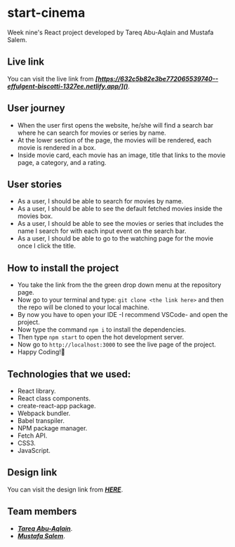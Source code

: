 # start-cinema

Week nine's React project developed by Tareq Abu-Aqlain and Mustafa Salem.

## Live link

You can visit the live link from ***[https://632c5b82e3be772065539740--effulgent-biscotti-1327ee.netlify.app/]()***.

## User journey

- When the user first opens the website, he/she will find a search bar where he can search for movies or series by name.
- At the lower section of the page, the movies will be rendered, each movie is rendered in a box.
- Inside movie card, each movie has an image, title that links to the movie page, a category, and a rating.

## User stories

- As a user, I should be able to search for movies by name.
- As a user, I should be able to see the default fetched movies inside the movies box.
- As a user, I should be able to see the movies or series that includes the name I search for with each input event on the search bar.
- As a user, I should be able to go to the watching page for the movie once I click the title.

## How to install the project

- You take the link from the the green drop down menu at the repository page.
- Now go to your terminal and type: `git clone <the link here>` and then the repo will be cloned to your local machine.
- By now you have to open your IDE -I recommend VSCode- and open the project.
- Now type the command `npm i` to install the dependencies.
- Then type `npm start` to open the hot development server.
- Now go to `http://localhost:3000` to see the live page of the project.
- Happy Coding!🤞

## Technologies that we used:

- React library.
- React class components.
- create-react-app package.
- Webpack bundler.
- Babel transpiler.
- NPM package manager.
- Fetch API.
- CSS3.
- JavaScript.

## Design link

You can visit the design link from ***[HERE](https://www.figma.com/file/YebXV2qjLzfPPuJpF4s9Rr/movies?node-id=0%3A1)***.

## Team members

- ***[Tareq Abu-Aqlain](https://github.com/tareq-abuaqlain)***.
- ***[Mustafa Salem](https://github.com/moustf)***.